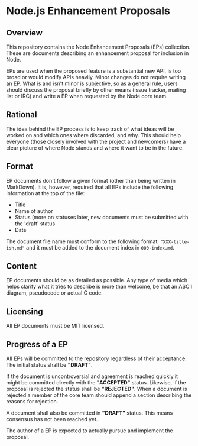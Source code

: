 # Node.js Enhancement Proposals

## Overview

This repository contains the Node Enhancement Proposals (EPs) collection. These
are documents describing an enhancement proposal for inclusion in Node.

EPs are used when the proposed feature is a substantial new API, is too broad
or would modify APIs heavily. Minor changes do not require writing an EP.  What
is and isn't minor is subjective, so as a general rule, users should discuss
the proposal briefly by other means (issue tracker, mailing list or IRC) and
write a EP when requested by the Node core team.

## Rational

The idea behind the EP process is to keep track of what ideas will be worked on
and which ones where discarded, and why. This should help everyone (those
closely involved with the project and newcomers) have a clear picture of where
Node stands and where it want to be in the future.

## Format

EP documents don't follow a given format (other than being written in
MarkDown). It is, however, required that all EPs include the following
information at the top of the file:

* Title
* Name of author
* Status (more on statuses later, new documents must be submitted with the
'draft' status
* Date

The document file name must conform to the following format:
`"XXX-title-ish.md"` and it must be added to the document index in
`000-index.md`.

## Content

EP documents should be as detailed as possible. Any type of media which helps
clarify what it tries to describe is more than welcome, be that an ASCII
diagram, pseudocode or actual C code.

## Licensing

All EP documents must be MIT licensed.

## Progress of a EP

All EPs will be committed to the repository regardless of their acceptance.
The initial status shall be **"DRAFT"**.

If the document is uncontroversial and agreement is reached quickly it might be
committed directly with the **"ACCEPTED"** status. Likewise, if the proposal is
rejected the status shall be **"REJECTED"**. When a document is rejected a
member of the core team should append a section describing the reasons for
rejection.

A document shall also be committed in **"DRAFT"** status. This means consensus
has not been reached yet.

The author of a EP is expected to actually pursue and implement the proposal.
